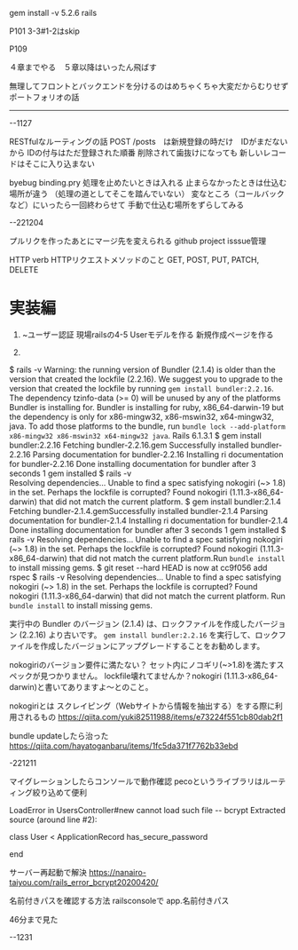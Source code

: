 
gem install -v 5.2.6 rails

P101 3-3#1-2はskip

P109 

４章までやる　５章以降はいったん飛ばす

無理してフロントとバックエンドを分けるのはめちゃくちゃ大変だからむりせず
ポートフォリオの話

---

--1127

RESTfulなルーティングの話
POST /posts　は新規登録の時だけ　IDがまだないから
IDの付与はただ登録された順番 削除されて歯抜けになっても
新しいレコードはそこに入り込まない


byebug
binding.pry
処理を止めたいときは入れる
止まらなかったときは仕込む場所が違う （処理の道としてそこを踏んでいない）
変なところ（コールバックなど）にいったら一回終わらせて
手動で仕込む場所をずらしてみる

--221204

プルリクを作ったあとにマージ先を変えられる
github project isssue管理

HTTP verb
HTTPリクエストメソッドのこと
GET, POST, PUT, PATCH, DELETE



# 実装編
1. ~ユーザー認証
 現場railsの4-5
Userモデルを作る
新規作成ページを作る

2. 


$ rails -v
  Warning: the running version of Bundler (2.1.4) is older than the version that created the lockfile (2.2.16). We suggest you to upgrade to the version that created the lockfile by running `gem install bundler:2.2.16`.
  The dependency tzinfo-data (>= 0) will be unused by any of the platforms Bundler is installing for. Bundler is installing for ruby, x86_64-darwin-19 but the dependency is only for x86-mingw32, x86-mswin32, x64-mingw32, java. To add those platforms to the bundle, run `bundle lock --add-platform x86-mingw32 x86-mswin32 x64-mingw32 java`.
  Rails 6.1.3.1
$ gem install bundler:2.2.16
  Fetching bundler-2.2.16.gem
  Successfully installed bundler-2.2.16
  Parsing documentation for bundler-2.2.16
  Installing ri documentation for bundler-2.2.16
  Done installing documentation for bundler after 3 seconds
  1 gem installed
$ rails -v           
  Resolving dependencies...
  Unable to find a spec satisfying nokogiri (~> 1.8) in the set. Perhaps the lockfile is corrupted? Found nokogiri (1.11.3-x86_64-darwin) that did not match the current platform.
$ gem install bundler:2.1.4
  Fetching bundler-2.1.4.gemSuccessfully installed bundler-2.1.4
  Parsing documentation for bundler-2.1.4
  Installing ri documentation for bundler-2.1.4
  Done installing documentation for bundler after 3 seconds
  1 gem installed
$ rails -v
  Resolving dependencies...
  Unable to find a spec satisfying nokogiri (~> 1.8) in the set. Perhaps the lockfile is corrupted? Found nokogiri (1.11.3-x86_64-darwin) that did not match the current platform.Run `bundle install` to install missing gems.
$ git reset --hard
  HEAD is now at cc9f056 add rspec
$ rails -v
  Resolving dependencies...
  Unable to find a spec satisfying nokogiri (~> 1.8) in the set. Perhaps the lockfile is corrupted? Found nokogiri (1.11.3-x86_64-darwin) that did not match the current platform.
  Run `bundle install` to install missing gems.
  
実行中の Bundler のバージョン (2.1.4) は、ロックファイルを作成したバージョン (2.2.16) より古いです。 
`gem install bundler:2.2.16` を実行して、ロックファイルを作成したバージョンにアップグレードすることをお勧めします。

nokogiriのバージョン要件に満たない？
セット内にノコギリ(~>1.8)を満たすスペックが見つかりません。
lockfile壊れてませんか？nokogiri (1.11.3-x86_64-darwin)と書いてありますよ～とのこと。


nokogiriとは
スクレイピング（Webサイトから情報を抽出する）をする際に利用されるもの
https://qiita.com/yuki82511988/items/e73224f551cb80dab2f1

bundle updateしたら治った
https://qiita.com/hayatoganbaru/items/1fc5da371f7762b33ebd

-221211

マイグレーションしたらコンソールで動作確認
pecoというライブラリはルーティング絞り込めて便利


LoadError in UsersController#new
cannot load such file -- bcrypt
Extracted source (around line #2):
         
class User < ApplicationRecord
  has_secure_password
  
end

サーバー再起動で解決
https://nanairo-taiyou.com/rails_error_bcrypt20200420/


名前付きパスを確認する方法
railsconsoleで
app.名前付きパス


46分まで見た

--1231